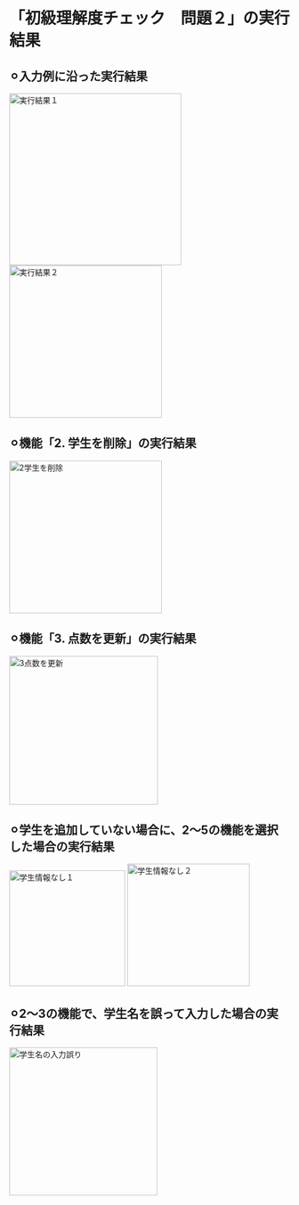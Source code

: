 # 「初級理解度チェック　問題２」の実行結果
## ⚪︎入力例に沿った実行結果
<img width="309" alt="実行結果１" src="https://github.com/user-attachments/assets/bf6fe755-bcb1-4780-8b63-303e16f5e939">
<img width="274" alt="実行結果２" src="https://github.com/user-attachments/assets/4b187349-76f8-4d7f-aa35-f79e0038153a">

## ⚪︎機能「2. 学生を削除」の実行結果
<img width="274" alt="2学生を削除" src="https://github.com/user-attachments/assets/4ae74770-6d6a-4811-8737-ee496229aaec">

## ⚪︎機能「3. 点数を更新」の実行結果
<img width="267" alt="3点数を更新" src="https://github.com/user-attachments/assets/32d41ef6-c35c-4c99-9e94-00f4196ceda9">

## ⚪︎学生を追加していない場合に、2〜5の機能を選択した場合の実行結果
<img width="208" alt="学生情報なし１" src="https://github.com/user-attachments/assets/84e50f6d-19ba-4108-9212-3a616ff72726">
<img width="220" alt="学生情報なし２" src="https://github.com/user-attachments/assets/86333d3b-6567-422d-ac21-dc7fbf867e3d">

## ⚪︎2〜3の機能で、学生名を誤って入力した場合の実行結果
<img width="266" alt="学生名の入力誤り" src="https://github.com/user-attachments/assets/00c4e8c2-61aa-4eec-9248-916a1666f0c4">

